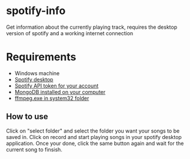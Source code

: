 # spotify-info
 Get information about the currently playing track, requires the desktop version of spotify and a working internet connection

# Requirements
- Windows machine
- [Spotify desktop](https://www.spotify.com/de/download/windows/)
- [Spotify API token for your account](https://developer.spotify.com/console/get-users-currently-playing-track/)
- [MongoDB installed on your computer](https://www.mongodb.com/download-center/community)
- [ffmpeg.exe in system32 folder](https://ffmpeg.zeranoe.com/builds/)

## How to use
Click on "select folder" and select the folder you want your songs to be saved in.
Click on record and start playing songs in your spotify desktop application.
Once your done, click the same button again and wait for the current song to finsish.